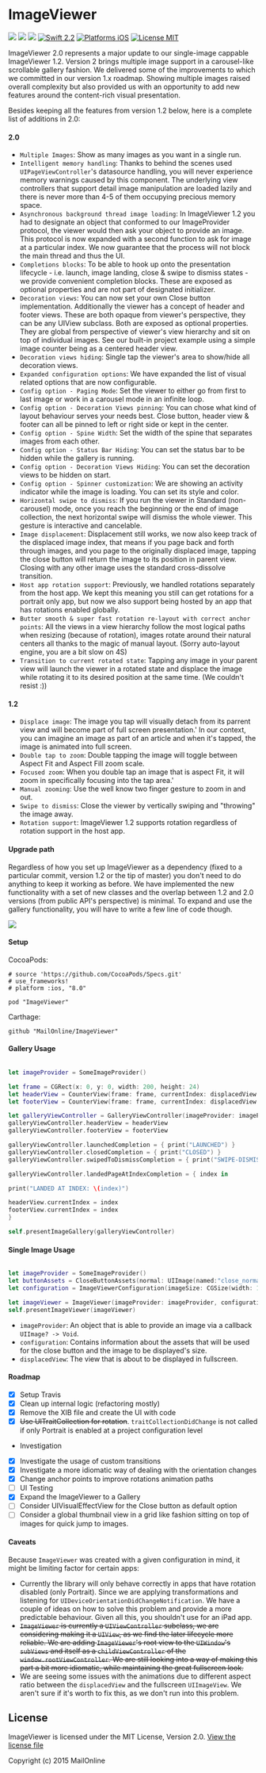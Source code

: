 # ImageViewer

<a href="https://github.com/Carthage/Carthage"><img src="https://img.shields.io/badge/Carthage-compatible-4BC51D.svg?style=flat"></a>
<a href="https://github.com/cocoapods/cocoapods"><img src="https://img.shields.io/cocoapods/v/ImageViewer.svg"></a>
![](https://travis-ci.org/MailOnline/ImageViewer.svg?branch=master)
[![Swift 2.2](https://img.shields.io/badge/Swift-2.2-orange.svg?style=flat)](https://developer.apple.com/swift/)
[![Platforms iOS](https://img.shields.io/badge/Platforms-iOS-lightgray.svg?style=flat)](https://developer.apple.com/swift/)
[![License MIT](https://img.shields.io/badge/License-MIT-lightgrey.svg?style=flat)](https://opensource.org/licenses/MIT)

ImageViewer 2.0 represents a major update to our single-image cappable ImageViewer 1.2. Version 2 brings multiple image support in a carousel-like scrollable gallery fashion. We delivered some of the improvements to which we committed in our version 1.x roadmap.
Showing multiple images raised overall complexity but also provided us with an opportunity to add new features around the content-rich visual presentation. 

Besides keeping all the features from version 1.2 below, here is a complete list of additions in 2.0:


#### 2.0

* `Multiple Images`: Show as many images as you want in a single run.
* `Intelligent memory handling`: Thanks to behind the scenes used `UIPageViewController`'s datasource handling, you will never experience memory warnings caused by this component. The underlying view controllers that support detail image manipulation are loaded lazily and there is never more than 4-5 of them occupying precious memory space.
* `Asynchronous background thread image loading`: In ImageViewer 1.2 you had to designate an object that conformed to our ImageProvider protocol, the viewer would then ask your object to provide an image. This protocol is now expanded with a second function to ask for image at a particular index. We now guarantee that the process will not block the main thread and thus the UI.   
* `Completions blocks`: To be able to hook up onto the presentation lifecycle - i.e. launch, image landing, close & swipe to dismiss states - we provide convenient completion blocks. These are exposed as optional properties and are not part of designated initializer.
* `Decoration views`: You can now set your own Close button implementation. Additionally the viewer has a concept of header and footer views. These are both opaque from viewer's perspective, they can be any UIView subclass. Both are exposed as optional properties. They are global from perspective of viewer's view hierarchy and sit on top of individual images. See our built-in project example using a simple image counter being as a centered header view. 
* `Decoration views hiding`: Single tap the viewer's area to show/hide all decoration views.
* `Expanded configuration options`: We have expanded the list of visual related options that are now configurable.
* `Config option - Paging Mode`: Set the viewer to either go from first to last image or work in a carousel mode in an infinite loop.
* `Config option - Decoration Views pinning`: You can chose what kind of layout behaviour serves your needs best. Close button, header view & footer can all be pinned to left or right side or kept in the center.
* `Config option - Spine Width`: Set the width of the spine that separates images from each other.
* `Config option - Status Bar Hiding`: You can set the status bar to be hidden while the gallery is running.
* `Config option - Decoration Views Hiding`: You can set the decoration views to be hidden on start.
* `Config option - Spinner customization`: We are showing an activity indicator while the image is loading. You can set its style and color.
* `Horizontal swipe to dismiss`: If you run the viewer in Standard (non-carousel) mode, once you reach the beginning or the end of image collection, the next horizontal swipe will dismiss the whole viewer. This gesture is interactive and cancelable.
* `Image displacement`: Displacement still works, we now also keep track of the displaced image index, that means if you page back and forth through images, and you page to the originally displaced image, tapping the close button will return the image to its position in parent view. Closing with any other image uses the standard cross-dissolve transition.
* `Host app rotation support`: Previously, we handled rotations separately from the host app. We kept this meaning you still can get rotations for a portrait only app, but now we also support being hosted by an app that has rotations enabled globally.
* `Butter smooth & super fast rotation re-layout with correct anchor points`: All the views in a view hierarchy follow the most logical paths when resizing (because of rotation), images rotate around their natural centers all thanks to the magic of manual layout. (Sorry auto-layout engine, you are a bit slow on 4S) 
* `Transition to current rotated state`: Tapping any image in your parent view will launch the viewer in a rotated state and displace the image while rotating it to its desired position at the same time. (We couldn't resist :)) 

#### 1.2

* `Displace image`: The image you tap will visually detach from its parrent view and will become part of full screen presentation.'  In our context, you can imagine an image as part of an article and when it's tapped, the image is animated into full screen.
* `Double tap to zoom`: Double tapping the image will toggle between Aspect Fit and Aspect Fill zoom scale.
* `Focused zoom`: When you double tap an image that is aspect Fit, it will zoom in specifically focusing into the tap area.'
* `Manual zooming`: Use the well know two finger gesture to zoom in and out.
* `Swipe to dismiss`: Close the viewer by vertically swiping and "throwing" the image away.
* `Rotation support`: ImageViewer 1.2 supports rotation regardless of rotation support in the host app. 


#### Upgrade path

Regardless of how you set up ImageViewer as a dependency (fixed to a particular commit, version 1.2 or the tip of master) you don't need to do anything to keep it working as before. We have implemented the new functionality with a set of new classes and the overlap between 1.2 and 2.0 versions (from public API's perspective) is minimal.
To expand and use the gallery functionality, you will have to write a few line of code though.


![](Documentation/preview.gif)


#### Setup

CocoaPods:

```
# source 'https://github.com/CocoaPods/Specs.git'
# use_frameworks!
# platform :ios, "8.0"

pod "ImageViewer"
```

Carthage:

```
github "MailOnline/ImageViewer"
```

#### Gallery Usage

```swift

let imageProvider = SomeImageProvider()

let frame = CGRect(x: 0, y: 0, width: 200, height: 24)
let headerView = CounterView(frame: frame, currentIndex: displacedView.tag, count: images.count)
let footerView = CounterView(frame: frame, currentIndex: displacedView.tag, count: images.count)

let galleryViewController = GalleryViewController(imageProvider: imageProvider, displacedView: displacedView, imageCount: images.count, startIndex: displacedView.tag)
galleryViewController.headerView = headerView
galleryViewController.footerView = footerView

galleryViewController.launchedCompletion = { print("LAUNCHED") }
galleryViewController.closedCompletion = { print("CLOSED") }
galleryViewController.swipedToDismissCompletion = { print("SWIPE-DISMISSED") }

galleryViewController.landedPageAtIndexCompletion = { index in

print("LANDED AT INDEX: \(index)")

headerView.currentIndex = index
footerView.currentIndex = index
}

self.presentImageGallery(galleryViewController)

```
#### Single Image Usage

```swift

let imageProvider = SomeImageProvider()
let buttonAssets = CloseButtonAssets(normal: UIImage(named:"close_normal")!, highlighted: UIImage(named: "close_highlighted"))
let configuration = ImageViewerConfiguration(imageSize: CGSize(width: 10, height: 10), closeButtonAssets: buttonAssets)

let imageViewer = ImageViewer(imageProvider: imageProvider, configuration: configuration, displacedView: sender)
self.presentImageViewer(imageViewer)

```

* `imageProvider`: An object that is able to provide an image via a callback `UIImage? -> Void`.
* `configuration`: Contains information about the assets that will be used for the close button and the image to be displayed's size.
* `displacedView`: The view that is about to be displayed in fullscreen. 

#### Roadmap 

- [X] Setup Travis
- [X] Clean up internal logic (refactoring mostly)
- [X] Remove the XIB file and create the UI with code
- [X] ~~Use UITraitCollection for rotation~~. `traitCollectionDidChange` is not called if only Portrait is enabled at a project configuration level
- Investigation
 - [X] Investigate the usage of custom transitions
 - [X] Investigate a more idiomatic way of dealing with the orientation changes
- [X] Change anchor points to improve rotations animation paths   
- [ ] UI Testing
- [X] Expand the ImageViewer to a Gallery
- [ ] Consider UIVisualEffectView for the Close button as default option 
- [ ] Consider a global thumbnail view in a grid like fashion sitting on top of images for quick jump to images.

#### Caveats

Because `ImageViewer` was created with a given configuration in mind, it might be limiting factor for certain apps:

* Currently the library will only behave correctly in apps that have rotation disabled (only Portrait). Since we are applying transformations and listening for `UIDeviceOrientationDidChangeNotification`. We have a couple of ideas on how to solve this problem and provide a more predictable behaviour. Given all this,  you shouldn't use for an iPad app.
* ~~`ImageViewer` is currently a `UIViewController` subclass, we are considering making it a `UIView`, as we find the later lifecycle more reliable. We are adding `ImageViewer`'s root view to the `UIWindow`'s `subViews` and itself as a `childViewController` of the `window.rootViewController`. We are still looking into a way of making this part a bit more idiomatic, while maintaining the great fullscreen look.~~ 
* We are seeing some issues with the animations due to different aspect ratio between the `displacedView` and the fullscreen `UIImageView`. We aren't sure if it's worth to fix this, as we don't run into this problem.


## License
ImageViewer is licensed under the MIT License, Version 2.0. [View the license file](LICENSE)

Copyright (c) 2015 MailOnline
